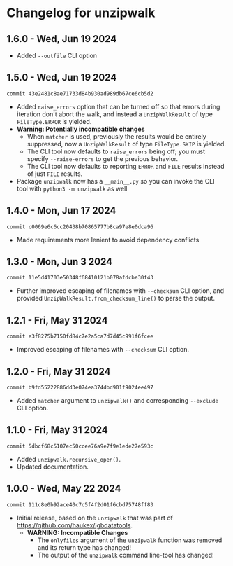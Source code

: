 Changelog for unzipwalk
=======================

1.6.0 - Wed, Jun 19 2024
------------------------

- Added `--outfile` CLI option

1.5.0 - Wed, Jun 19 2024
------------------------

`commit 43e2481c8ae71733d84b930ad989db67ce6cb5d2`

- Added `raise_errors` option that can be turned off so that errors during iteration don't abort the walk,
  and instead a `UnzipWalkResult` of type `FileType.ERROR` is yielded.
- **Warning: Potentially incompatible changes**
  - When `matcher` is used, previously the results would be entirely suppressed, now a `UnzipWalkResult` of type `FileType.SKIP` is yielded.
  - The CLI tool now defaults to `raise_errors` being off; you must specify `--raise-errors` to get the previous behavior.
  - The CLI tool now defaults to reporting `ERROR` and `FILE` results instead of just `FILE` results.
- Package `unzipwalk` now has a `__main__.py` so you can invoke the CLI tool with `python3 -m unzipwalk` as well

1.4.0 - Mon, Jun 17 2024
------------------------

`commit c0069e6c6cc20438b70865777b8ca97e8e0dca96`

- Made requirements more lenient to avoid dependency conflicts

1.3.0 - Mon, Jun  3 2024
------------------------

`commit 11e5d41703e50348f68410121b078afdcbe30f43`

- Further improved escaping of filenames with `--checksum` CLI option,
  and provided `UnzipWalkResult.from_checksum_line()` to parse the output.

1.2.1 - Fri, May 31 2024
------------------------

`commit e3f8275b7150fd84c7e2a5ca7d7d45c991f6fcee`

- Improved escaping of filenames with `--checksum` CLI option.

1.2.0 - Fri, May 31 2024
------------------------

`commit b9fd55222886dd3e074ea374dbd901f9024ee497`

- Added `matcher` argument to `unzipwalk()` and corresponding `--exclude` CLI option.

1.1.0 - Fri, May 31 2024
------------------------

`commit 5dbcf68c5107ec50ccee76a9e7f9e1ede27e593c`

- Added `unzipwalk.recursive_open()`.
- Updated documentation.

1.0.0 - Wed, May 22 2024
------------------------

`commit 111c8e0b92ace40c7c5f4f2d01f6cbd75748ff83`

- Initial release, based on the `unzipwalk` that was part of <https://github.com/haukex/igbdatatools>.
  - **WARNING: Incompatible Changes**
    - The `onlyfiles` argument of the `unzipwalk` function was removed and its return type has changed!
    - The output of the `unzipwalk` command line-tool has changed!
